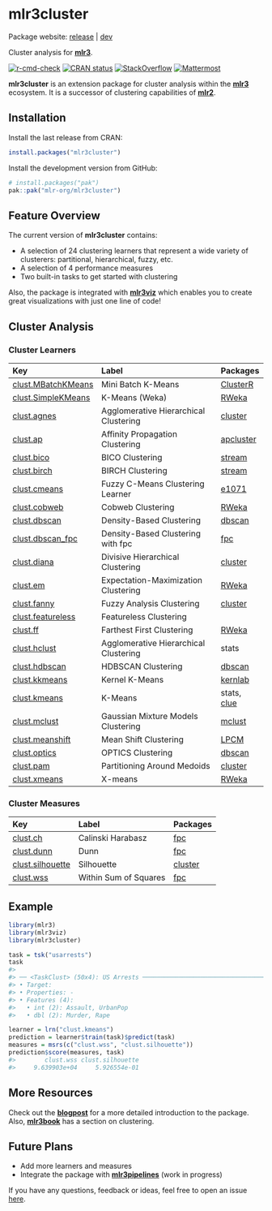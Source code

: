 
<!-- README.md is generated from README.Rmd. Please edit that file -->

# mlr3cluster

Package website: [release](https://mlr3cluster.mlr-org.com/) \|
[dev](https://mlr3cluster.mlr-org.com/dev/)

Cluster analysis for **[mlr3](https://github.com/mlr-org/mlr3/)**.

<!-- badges: start -->

[![r-cmd-check](https://github.com/mlr-org/mlr3cluster/actions/workflows/r-cmd-check.yml/badge.svg)](https://github.com/mlr-org/mlr3cluster/actions/workflows/r-cmd-check.yml)
[![CRAN
status](https://www.r-pkg.org/badges/version/mlr3cluster)](https://CRAN.R-project.org/package=mlr3cluster)
[![StackOverflow](https://img.shields.io/badge/stackoverflow-mlr3-orange.svg)](https://stackoverflow.com/questions/tagged/mlr3)
[![Mattermost](https://img.shields.io/badge/chat-mattermost-orange.svg)](https://lmmisld-lmu-stats-slds.srv.mwn.de/mlr_invite/)
<!-- badges: end -->

**mlr3cluster** is an extension package for cluster analysis within the
**[mlr3](https://github.com/mlr-org/mlr3)** ecosystem. It is a successor
of clustering capabilities of
**[mlr2](https://github.com/mlr-org/mlr)**.

## Installation

Install the last release from CRAN:

``` r
install.packages("mlr3cluster")
```

Install the development version from GitHub:

``` r
# install.packages("pak")
pak::pak("mlr-org/mlr3cluster")
```

## Feature Overview

The current version of **mlr3cluster** contains:

- A selection of 24 clustering learners that represent a wide variety of
  clusterers: partitional, hierarchical, fuzzy, etc.
- A selection of 4 performance measures
- Two built-in tasks to get started with clustering

Also, the package is integrated with
**[mlr3viz](https://github.com/mlr-org/mlr3viz)** which enables you to
create great visualizations with just one line of code!

## Cluster Analysis

### Cluster Learners

| Key | Label | Packages |
|:---|:---|:---|
| [clust.MBatchKMeans](https://mlr3cluster.mlr-org.com/reference/mlr_learners_clust.MBatchKMeans) | Mini Batch K-Means | [ClusterR](https://cran.r-project.org/package=ClusterR) |
| [clust.SimpleKMeans](https://mlr3cluster.mlr-org.com/reference/mlr_learners_clust.SimpleKMeans) | K-Means (Weka) | [RWeka](https://cran.r-project.org/package=RWeka) |
| [clust.agnes](https://mlr3cluster.mlr-org.com/reference/mlr_learners_clust.agnes) | Agglomerative Hierarchical Clustering | [cluster](https://cran.r-project.org/package=cluster) |
| [clust.ap](https://mlr3cluster.mlr-org.com/reference/mlr_learners_clust.ap) | Affinity Propagation Clustering | [apcluster](https://cran.r-project.org/package=apcluster) |
| [clust.bico](https://mlr3cluster.mlr-org.com/reference/mlr_learners_clust.bico) | BICO Clustering | [stream](https://cran.r-project.org/package=stream) |
| [clust.birch](https://mlr3cluster.mlr-org.com/reference/mlr_learners_clust.birch) | BIRCH Clustering | [stream](https://cran.r-project.org/package=stream) |
| [clust.cmeans](https://mlr3cluster.mlr-org.com/reference/mlr_learners_clust.cmeans) | Fuzzy C-Means Clustering Learner | [e1071](https://cran.r-project.org/package=e1071) |
| [clust.cobweb](https://mlr3cluster.mlr-org.com/reference/mlr_learners_clust.cobweb) | Cobweb Clustering | [RWeka](https://cran.r-project.org/package=RWeka) |
| [clust.dbscan](https://mlr3cluster.mlr-org.com/reference/mlr_learners_clust.dbscan) | Density-Based Clustering | [dbscan](https://cran.r-project.org/package=dbscan) |
| [clust.dbscan_fpc](https://mlr3cluster.mlr-org.com/reference/mlr_learners_clust.dbscan_fpc) | Density-Based Clustering with fpc | [fpc](https://cran.r-project.org/package=fpc) |
| [clust.diana](https://mlr3cluster.mlr-org.com/reference/mlr_learners_clust.diana) | Divisive Hierarchical Clustering | [cluster](https://cran.r-project.org/package=cluster) |
| [clust.em](https://mlr3cluster.mlr-org.com/reference/mlr_learners_clust.em) | Expectation-Maximization Clustering | [RWeka](https://cran.r-project.org/package=RWeka) |
| [clust.fanny](https://mlr3cluster.mlr-org.com/reference/mlr_learners_clust.fanny) | Fuzzy Analysis Clustering | [cluster](https://cran.r-project.org/package=cluster) |
| [clust.featureless](https://mlr3cluster.mlr-org.com/reference/mlr_learners_clust.featureless) | Featureless Clustering |  |
| [clust.ff](https://mlr3cluster.mlr-org.com/reference/mlr_learners_clust.ff) | Farthest First Clustering | [RWeka](https://cran.r-project.org/package=RWeka) |
| [clust.hclust](https://mlr3cluster.mlr-org.com/reference/mlr_learners_clust.hclust) | Agglomerative Hierarchical Clustering | stats |
| [clust.hdbscan](https://mlr3cluster.mlr-org.com/reference/mlr_learners_clust.hdbscan) | HDBSCAN Clustering | [dbscan](https://cran.r-project.org/package=dbscan) |
| [clust.kkmeans](https://mlr3cluster.mlr-org.com/reference/mlr_learners_clust.kkmeans) | Kernel K-Means | [kernlab](https://cran.r-project.org/package=kernlab) |
| [clust.kmeans](https://mlr3cluster.mlr-org.com/reference/mlr_learners_clust.kmeans) | K-Means | stats, [clue](https://cran.r-project.org/package=clue) |
| [clust.mclust](https://mlr3cluster.mlr-org.com/reference/mlr_learners_clust.mclust) | Gaussian Mixture Models Clustering | [mclust](https://cran.r-project.org/package=mclust) |
| [clust.meanshift](https://mlr3cluster.mlr-org.com/reference/mlr_learners_clust.meanshift) | Mean Shift Clustering | [LPCM](https://cran.r-project.org/package=LPCM) |
| [clust.optics](https://mlr3cluster.mlr-org.com/reference/mlr_learners_clust.optics) | OPTICS Clustering | [dbscan](https://cran.r-project.org/package=dbscan) |
| [clust.pam](https://mlr3cluster.mlr-org.com/reference/mlr_learners_clust.pam) | Partitioning Around Medoids | [cluster](https://cran.r-project.org/package=cluster) |
| [clust.xmeans](https://mlr3cluster.mlr-org.com/reference/mlr_learners_clust.xmeans) | X-means | [RWeka](https://cran.r-project.org/package=RWeka) |

### Cluster Measures

| Key | Label | Packages |
|:---|:---|:---|
| [clust.ch](https://mlr3cluster.mlr-org.com/reference/mlr_measures_clust.ch) | Calinski Harabasz | [fpc](https://cran.r-project.org/package=fpc) |
| [clust.dunn](https://mlr3cluster.mlr-org.com/reference/mlr_measures_clust.dunn) | Dunn | [fpc](https://cran.r-project.org/package=fpc) |
| [clust.silhouette](https://mlr3cluster.mlr-org.com/reference/mlr_measures_clust.silhouette) | Silhouette | [cluster](https://cran.r-project.org/package=cluster) |
| [clust.wss](https://mlr3cluster.mlr-org.com/reference/mlr_measures_clust.wss) | Within Sum of Squares | [fpc](https://cran.r-project.org/package=fpc) |

## Example

``` r
library(mlr3)
library(mlr3viz)
library(mlr3cluster)

task = tsk("usarrests")
task
#> 
#> ── <TaskClust> (50x4): US Arrests ──────────────────────────────────────────────
#> • Target:
#> • Properties: -
#> • Features (4):
#>   • int (2): Assault, UrbanPop
#>   • dbl (2): Murder, Rape

learner = lrn("clust.kmeans")
prediction = learner$train(task)$predict(task)
measures = msrs(c("clust.wss", "clust.silhouette"))
prediction$score(measures, task)
#>        clust.wss clust.silhouette 
#>     9.639903e+04     5.926554e-01
```

## More Resources

Check out the
**[blogpost](https://www.r-bloggers.com/2020/10/introducing-mlr3cluster-cluster-analysis-package/)**
for a more detailed introduction to the package. Also,
**[mlr3book](https://mlr3book.mlr-org.com/chapters/chapter13/beyond_regression_and_classification.html#sec-cluster)**
has a section on clustering.

## Future Plans

- Add more learners and measures
- Integrate the package with
  **[mlr3pipelines](https://github.com/mlr-org/mlr3pipelines)** (work in
  progress)

If you have any questions, feedback or ideas, feel free to open an issue
[here](https://github.com/mlr-org/mlr3cluster/issues).
